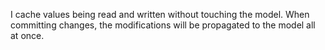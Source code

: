 I cache values being read and written without touching the model. When committing changes, the modifications will be propagated to the model all at once.